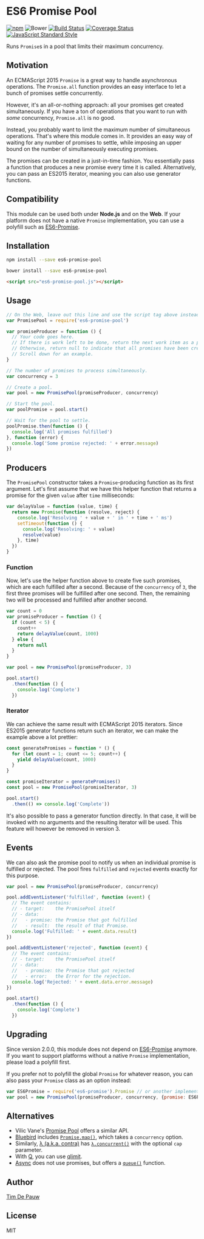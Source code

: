 # ES6 Promise Pool

[![npm](https://img.shields.io/npm/v/es6-promise-pool.svg)](https://www.npmjs.com/package/es6-promise-pool) ![Bower](https://img.shields.io/bower/v/es6-promise-pool.svg) [![Build Status](https://img.shields.io/travis/timdp/es6-promise-pool.svg)](https://travis-ci.org/timdp/es6-promise-pool) [![Coverage Status](https://img.shields.io/coveralls/timdp/es6-promise-pool.svg)](https://coveralls.io/r/timdp/es6-promise-pool) [![JavaScript Standard Style](https://img.shields.io/badge/code%20style-standard-brightgreen.svg)](https://github.com/feross/standard)

Runs `Promise`s in a pool that limits their maximum concurrency.

## Motivation

An ECMAScript 2015 `Promise` is a great way to handle asynchronous operations.
The `Promise.all` function provides an easy interface to let a bunch of promises
settle concurrently.

However, it's an all-or-nothing approach: all your promises get created
simultaneously. If you have a ton of operations that you want to run with _some_
concurrency, `Promise.all` is no good.

Instead, you probably want to limit the maximum number of simultaneous
operations. That's where this module comes in. It provides an easy way of
waiting for any number of promises to settle, while imposing an upper bound on
the number of simultaneously executing promises.

The promises can be created in a just-in-time fashion. You essentially pass a
function that produces a new promise every time it is called. Alternatively, you
can pass an ES2015 iterator, meaning you can also use generator functions.

## Compatibility

This module can be used both under **Node.js** and on the **Web**. If your
platform does not have a native `Promise` implementation, you can use a polyfill
such as [ES6-Promise](https://github.com/jakearchibald/es6-promise).

## Installation

```bash
npm install --save es6-promise-pool
```

```bash
bower install --save es6-promise-pool
```

```html
<script src="es6-promise-pool.js"></script>
```

## Usage

```js
// On the Web, leave out this line and use the script tag above instead.
var PromisePool = require('es6-promise-pool')

var promiseProducer = function () {
  // Your code goes here.
  // If there is work left to be done, return the next work item as a promise.
  // Otherwise, return null to indicate that all promises have been created.
  // Scroll down for an example.
}

// The number of promises to process simultaneously.
var concurrency = 3

// Create a pool.
var pool = new PromisePool(promiseProducer, concurrency)

// Start the pool.
var poolPromise = pool.start()

// Wait for the pool to settle.
poolPromise.then(function () {
  console.log('All promises fulfilled')
}, function (error) {
  console.log('Some promise rejected: ' + error.message)
})
```

## Producers

The `PromisePool` constructor takes a `Promise`-producing function as its first
argument. Let's first assume that we have this helper function that returns a
promise for the given `value` after `time` milliseconds:

```js
var delayValue = function (value, time) {
  return new Promise(function (resolve, reject) {
    console.log('Resolving ' + value + ' in ' + time + ' ms')
    setTimeout(function () {
      console.log('Resolving: ' + value)
      resolve(value)
    }, time)
  })
}
```

### Function

Now, let's use the helper function above to create five such promises, which
are each fulfilled after a second. Because of the `concurrency` of `3`, the
first three promises will be fulfilled after one second. Then, the remaining two
will be processed and fulfilled after another second.

```js
var count = 0
var promiseProducer = function () {
  if (count < 5) {
    count++
    return delayValue(count, 1000)
  } else {
    return null
  }
}

var pool = new PromisePool(promiseProducer, 3)

pool.start()
  .then(function () {
    console.log('Complete')
  })
```

### Iterator

We can achieve the same result with ECMAScript 2015 iterators. Since ES2015
generator functions return such an iterator, we can make the example above a lot
prettier:

```js
const generatePromises = function * () {
  for (let count = 1; count <= 5; count++) {
    yield delayValue(count, 1000)
  }
}

const promiseIterator = generatePromises()
const pool = new PromisePool(promiseIterator, 3)

pool.start()
  .then(() => console.log('Complete'))
```

It's also possible to pass a generator function directly. In that case, it will
be invoked with no arguments and the resulting iterator will be used. This
feature will however be removed in version 3.

## Events

We can also ask the promise pool to notify us when an individual promise is
fulfilled or rejected. The pool fires `fulfilled` and `rejected` events exactly
for this purpose.

```js
var pool = new PromisePool(promiseProducer, concurrency)

pool.addEventListener('fulfilled', function (event) {
  // The event contains:
  // - target:    the PromisePool itself
  // - data:
  //   - promise: the Promise that got fulfilled
  //   - result:  the result of that Promise.
  console.log('Fulfilled: ' + event.data.result)
})

pool.addEventListener('rejected', function (event) {
  // The event contains:
  // - target:    the PromisePool itself
  // - data:
  //   - promise: the Promise that got rejected
  //   - error:   the Error for the rejection.
  console.log('Rejected: ' + event.data.error.message)
})

pool.start()
  .then(function () {
    console.log('Complete')
  })
```

## Upgrading

Since version 2.0.0, this module does not depend on
[ES6-Promise](https://github.com/jakearchibald/es6-promise) anymore. If you
want to support platforms without a native `Promise` implementation, please
load a polyfill first.

If you prefer not to polyfill the global `Promise` for whatever reason, you can
also pass your `Promise` class as an option instead:

```js
var ES6Promise = require('es6-promise').Promise // or another implementation
var pool = new PromisePool(promiseProducer, concurrency, {promise: ES6Promise})
```

## Alternatives

- Vilic Vane's [Promise Pool](https://github.com/vilic/promise-pool) offers a
  similar API.
- [Bluebird](https://github.com/petkaantonov/bluebird) includes
  [`Promise.map()`](https://github.com/petkaantonov/bluebird/blob/master/API.md#mapfunction-mapper--object-options---promise),
  which takes a `concurrency` option.
- Similarly, [λ (a.k.a. contra)](https://github.com/bevacqua/contra) has
  [`λ.concurrent()`](https://github.com/bevacqua/contra#λconcurrenttasks-cap-done)
  with the optional `cap` parameter.
- With [Q](https://github.com/kriskowal/q), you can use
  [qlimit](https://github.com/suprememoocow/qlimit).
- [Async](https://github.com/caolan/async) does not use promises, but offers a
  [`queue()`](https://github.com/caolan/async#queueworker-concurrency) function.

## Author

[Tim De Pauw](https://tmdpw.eu/)

## License

MIT
